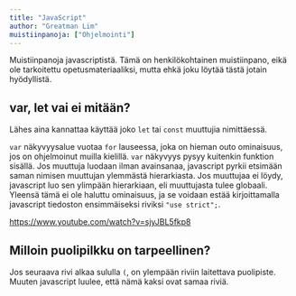 ```yaml
---
title: "JavaScript"
author: "Greatman Lim"
muistiinpanoja: ["Ohjelmointi"]
---
```


Muistiinpanoja javascriptistä. Tämä on henkilökohtainen muistiinpano, eikä ole tarkoitettu opetusmateriaaliksi, mutta ehkä joku löytää tästä jotain hyödyllistä.

## var, let vai ei mitään?

Lähes aina kannattaa käyttää joko `let` tai `const` muuttujia nimittäessä.

`var` näkyvyysalue vuotaa `for` lauseessa, joka on hieman outo ominaisuus, jos on ohjelmoinut muilla kielillä. `var` näkyvyys pysyy kuitenkin funktion sisällä. Jos muuttuja luodaan ilman avainsanaa, javascript pyrkii etsimään saman nimisen muuttujan ylemmästä hierarkiasta. Jos muuttujaa ei löydy, javascript luo sen ylimpään hierarkiaan, eli muuttujasta tulee globaali. Yleensä tämä ei ole haluttu ominaisuus, ja se voidaan estää kirjoittamalla javascript tiedoston ensimmäiseksi riviksi `"use strict";`.

https://www.youtube.com/watch?v=sjyJBL5fkp8

## Milloin puolipilkku on tarpeellinen?

Jos seuraava rivi alkaa sululla `(`, on ylempään riviin laitettava puolipiste. Muuten javascript luulee, että nämä kaksi ovat samaa riviä.


